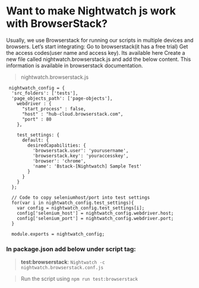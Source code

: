 # Want to make Nightwatch js work with BrowserStack?

Usually, we use Browserstack for running our scripts in multiple devices and browsers.
Let’s start integrating:
Go to browserstack(it has a free trial)
Get the access codes(user name and access key). Its available here
Create a new file called nightwatch.browserstack.js and add the below content. This information is available in browserstack documentation.

> nightwatch.browserstack.js
```
 nightwatch_config = {
  'src_folders': ['tests'],
  'page_objects_path': ['page-objects'],
    webdriver : {
      "start_process" : false,
      "host" : "hub-cloud.browserstack.com",
      "port" : 80
    },
  
    test_settings: {
      default: {
        desiredCapabilities: {
          'browserstack.user': 'yourusername',
          'browserstack.key': 'youraccesskey',
          'browser': 'chrome',
          'name': 'Bstack-[Nightwatch] Sample Test'
        }
      }
    }
  };
  
  // Code to copy seleniumhost/port into test settings
  for(var i in nightwatch_config.test_settings){
    var config = nightwatch_config.test_settings[i];
    config['selenium_host'] = nightwatch_config.webdriver.host;
    config['selenium_port'] = nightwatch_config.webdriver.port;
  }
  
  module.exports = nightwatch_config;
```    
### In package.json add below under script tag:
>**test:browserstack**: `Nightwatch -c   nightwatch.browserstack.conf.js`

> Run the script using `npm run test:browserstack`
